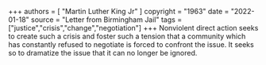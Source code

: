 +++
authors = [
  "Martin Luther King Jr"
]
copyright = "1963"
date = "2022-01-18"
source = "Letter from Birmingham Jail"
tags = ["justice","crisis","change","negotiation"]
+++
Nonviolent direct action seeks to create such a crisis and foster such a tension that a community which has constantly refused to negotiate is forced to confront the issue. It seeks so to dramatize the issue that it can no longer be ignored.
